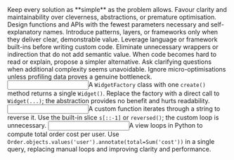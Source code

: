 <instruction id="principle-kiss">
  Keep every solution as **simple** as the problem allows.
  Favour clarity and maintainability over cleverness, abstractions, or premature optimisation.

  <rules>
    <rule id="minimal-api">Design functions and APIs with the fewest parameters necessary and self-explanatory names.</rule>
    <rule id="avoid-overengineering">Introduce patterns, layers, or frameworks only when they deliver clear, demonstrable value.</rule>
    <rule id="prefer-builtins">Leverage language or framework built-ins before writing custom code.</rule>
    <rule id="inline-when-clearer">Eliminate unnecessary wrappers or indirection that do not add semantic value.</rule>
  </rules>

  <directives>
    <directive>When code becomes hard to read or explain, propose a simpler alternative.</directive>
    <directive>Ask clarifying questions when additional complexity seems unavoidable.</directive>
    <directive>Ignore micro-optimisations unless profiling data proves a genuine bottleneck.</directive>
  </directives>

  <examples>
    <example for="avoid-overengineering">
      <input>A <code>WidgetFactory</code> class with one <code>create()</code> method returns a single <code>Widget()</code>.</input>
      <output>Replace the factory with a direct call to <code>Widget(...)</code>; the abstraction provides no benefit and hurts readability.</output>
    </example>
    <example for="prefer-builtins">
      <input>A custom function iterates through a string to reverse it.</input>
      <output>Use the built-in slice <code>s[::-1]</code> or <code>reversed()</code>; the custom loop is unnecessary.</output>
    </example>
    <example for="inline-when-clearer">
      <input>A view loops in Python to compute total order cost per user.</input>
      <output>Use <code>Order.objects.values('user').annotate(total=Sum('cost'))</code> in a single query, replacing manual loops and improving clarity and performance.</output>
    </example>
  </examples>

</instruction>
